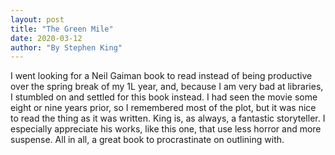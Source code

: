 ```yaml
---
layout: post
title: "The Green Mile"
date: 2020-03-12
author: "By Stephen King"
---
```


I went looking for a Neil Gaiman book to read instead of being productive over the spring break of my 1L year, and, because I am very bad at libraries, I stumbled on and settled for this book instead. I had seen the movie some eight or nine years prior, so I remembered most of the plot, but it was nice to read the thing as it was written. King is, as always, a fantastic storyteller. I especially appreciate his works, like this one, that use less horror and more suspense. All in all, a great book to procrastinate on outlining with. 